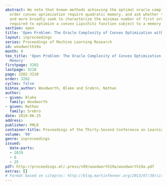 ```yaml
---
abstract: We note that known methods achieving the optimal oracle complexity for first
  order convex optimization require quadratic memory, and ask whether this is necessary,
  and more broadly seek to characterize the minimax number of first order queries
  required to optimize a convex Lipschitz function subject to a memory constraint.
section: open
title: 'Open Problem: The Oracle Complexity of Convex Optimization with Limited Memory'
layout: inproceedings
series: Proceedings of Machine Learning Research
id: woodworth19a
month: 0
tex_title: 'Open Problem: The Oracle Complexity of Convex Optimization with Limited
  Memory'
firstpage: 3202
lastpage: 3210
page: 3202-3210
order: 3202
cycles: false
bibtex_author: Woodworth, Blake and Srebro, Nathan
author:
- given: Blake
  family: Woodworth
- given: Nathan
  family: Srebro
date: 2019-06-25
address: 
publisher: PMLR
container-title: Proceedings of the Thirty-Second Conference on Learning Theory
volume: '99'
genre: inproceedings
issued:
  date-parts:
  - 2019
  - 6
  - 25
pdf: http://proceedings.mlr.press/v99/woodworth19a/woodworth19a.pdf
extras: []
# Format based on citeproc: http://blog.martinfenner.org/2013/07/30/citeproc-yaml-for-bibliographies/
---
```

